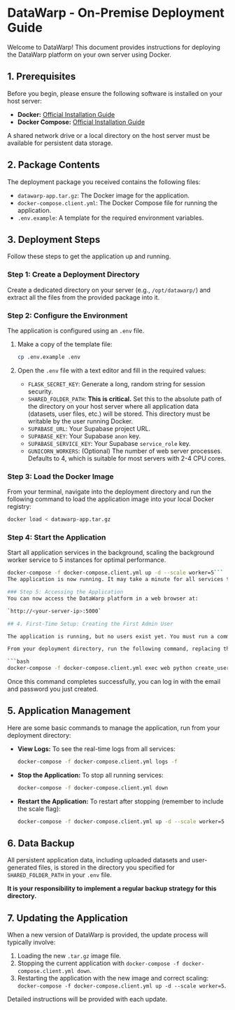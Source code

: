 # DataWarp - On-Premise Deployment Guide

Welcome to DataWarp! This document provides instructions for deploying the DataWarp platform on your own server using Docker.

## 1. Prerequisites

Before you begin, please ensure the following software is installed on your host server:

*   **Docker:** [Official Installation Guide](https://docs.docker.com/engine/install/)
*   **Docker Compose:** [Official Installation Guide](https://docs.docker.com/compose/install/)

A shared network drive or a local directory on the host server must be available for persistent data storage.

## 2. Package Contents

The deployment package you received contains the following files:

*   `datawarp-app.tar.gz`: The Docker image for the application.
*   `docker-compose.client.yml`: The Docker Compose file for running the application.
*   `.env.example`: A template for the required environment variables.

## 3. Deployment Steps

Follow these steps to get the application up and running.

### Step 1: Create a Deployment Directory
Create a dedicated directory on your server (e.g., `/opt/datawarp/`) and extract all the files from the provided package into it.

### Step 2: Configure the Environment
The application is configured using an `.env` file.

1.  Make a copy of the template file:
    ```bash
    cp .env.example .env
    ```

2.  Open the `.env` file with a text editor and fill in the required values:
    *   `FLASK_SECRET_KEY`: Generate a long, random string for session security.
    *   `SHARED_FOLDER_PATH`: **This is critical.** Set this to the absolute path of the directory on your host server where all application data (datasets, user files, etc.) will be stored. This directory must be writable by the user running Docker.
    *   `SUPABASE_URL`: Your Supabase project URL.
    *   `SUPABASE_KEY`: Your Supabase `anon` key.
    *   `SUPABASE_SERVICE_KEY`: Your Supabase `service_role` key.
    *   `GUNICORN_WORKERS`: (Optional) The number of web server processes. Defaults to 4, which is suitable for most servers with 2-4 CPU cores.

### Step 3: Load the Docker Image
From your terminal, navigate into the deployment directory and run the following command to load the application image into your local Docker registry:

```bash
docker load < datawarp-app.tar.gz
```

### Step 4: Start the Application
Start all application services in the background, scaling the background worker service to 5 instances for optimal performance.

```bash
docker-compose -f docker-compose.client.yml up -d --scale worker=5```
The application is now running. It may take a minute for all services to initialize fully.

### Step 5: Accessing the Application
You can now access the DataWarp platform in a web browser at:

`http://<your-server-ip>:5000`

## 4. First-Time Setup: Creating the First Admin User

The application is running, but no users exist yet. You must run a command-line script to create the first organization and its administrator.

From your deployment directory, run the following command, replacing the placeholder values with your desired details:

```bash
docker-compose -f docker-compose.client.yml exec web python create_user.py --org "Your Organization Name" --email "your-admin-email@company.com" --password "ChooseASecurePassword"
```
Once this command completes successfully, you can log in with the email and password you just created.

## 5. Application Management

Here are some basic commands to manage the application, run from your deployment directory:

*   **View Logs:** To see the real-time logs from all services:
    ```bash
    docker-compose -f docker-compose.client.yml logs -f
    ```

*   **Stop the Application:** To stop all running services:
    ```bash
    docker-compose -f docker-compose.client.yml down
    ```

*   **Restart the Application:** To restart after stopping (remember to include the scale flag):
    ```bash
    docker-compose -f docker-compose.client.yml up -d --scale worker=5
    ```

## 6. Data Backup

All persistent application data, including uploaded datasets and user-generated files, is stored in the directory you specified for `SHARED_FOLDER_PATH` in your `.env` file.

**It is your responsibility to implement a regular backup strategy for this directory.**

## 7. Updating the Application

When a new version of DataWarp is provided, the update process will typically involve:
1.  Loading the new `.tar.gz` image file.
2.  Stopping the current application with `docker-compose -f docker-compose.client.yml down`.
3.  Restarting the application with the new image and correct scaling: `docker-compose -f docker-compose.client.yml up -d --scale worker=5`.

Detailed instructions will be provided with each update.